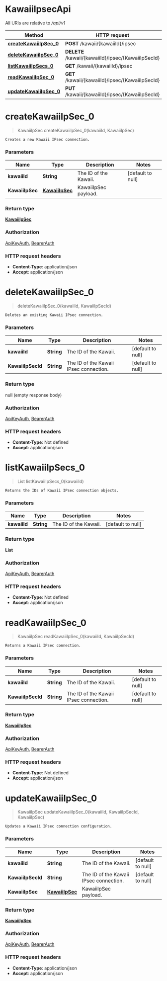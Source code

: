 # KawaiiIpsecApi

All URIs are relative to */api/v1*

| Method | HTTP request | Description |
|------------- | ------------- | -------------|
| [**createKawaiiIpSec_0**](KawaiiIpsecApi.md#createKawaiiIpSec_0) | **POST** /kawaii/{kawaiiId}/ipsec |  |
| [**deleteKawaiiIpSec_0**](KawaiiIpsecApi.md#deleteKawaiiIpSec_0) | **DELETE** /kawaii/{kawaiiId}/ipsec/{KawaiiIpSecId} |  |
| [**listKawaiiIpSecs_0**](KawaiiIpsecApi.md#listKawaiiIpSecs_0) | **GET** /kawaii/{kawaiiId}/ipsec |  |
| [**readKawaiiIpSec_0**](KawaiiIpsecApi.md#readKawaiiIpSec_0) | **GET** /kawaii/{kawaiiId}/ipsec/{KawaiiIpSecId} |  |
| [**updateKawaiiIpSec_0**](KawaiiIpsecApi.md#updateKawaiiIpSec_0) | **PUT** /kawaii/{kawaiiId}/ipsec/{KawaiiIpSecId} |  |


<a name="createKawaiiIpSec_0"></a>
# **createKawaiiIpSec_0**
> KawaiiIpSec createKawaiiIpSec_0(kawaiiId, KawaiiIpSec)



    Creates a new Kawaii IPsec connection.

### Parameters

|Name | Type | Description  | Notes |
|------------- | ------------- | ------------- | -------------|
| **kawaiiId** | **String**| The ID of the Kawaii. | [default to null] |
| **KawaiiIpSec** | [**KawaiiIpSec**](../Models/KawaiiIpSec.md)| KawaiiIpSec payload. | |

### Return type

[**KawaiiIpSec**](../Models/KawaiiIpSec.md)

### Authorization

[ApiKeyAuth](../README.md#ApiKeyAuth), [BearerAuth](../README.md#BearerAuth)

### HTTP request headers

- **Content-Type**: application/json
- **Accept**: application/json

<a name="deleteKawaiiIpSec_0"></a>
# **deleteKawaiiIpSec_0**
> deleteKawaiiIpSec_0(kawaiiId, KawaiiIpSecId)



    Deletes an existing Kawaii IPsec connection.

### Parameters

|Name | Type | Description  | Notes |
|------------- | ------------- | ------------- | -------------|
| **kawaiiId** | **String**| The ID of the Kawaii. | [default to null] |
| **KawaiiIpSecId** | **String**| The ID of the Kawaii IPsec connection. | [default to null] |

### Return type

null (empty response body)

### Authorization

[ApiKeyAuth](../README.md#ApiKeyAuth), [BearerAuth](../README.md#BearerAuth)

### HTTP request headers

- **Content-Type**: Not defined
- **Accept**: application/json

<a name="listKawaiiIpSecs_0"></a>
# **listKawaiiIpSecs_0**
> List listKawaiiIpSecs_0(kawaiiId)



    Returns the IDs of Kawaii IPsec connection objects.

### Parameters

|Name | Type | Description  | Notes |
|------------- | ------------- | ------------- | -------------|
| **kawaiiId** | **String**| The ID of the Kawaii. | [default to null] |

### Return type

**List**

### Authorization

[ApiKeyAuth](../README.md#ApiKeyAuth), [BearerAuth](../README.md#BearerAuth)

### HTTP request headers

- **Content-Type**: Not defined
- **Accept**: application/json

<a name="readKawaiiIpSec_0"></a>
# **readKawaiiIpSec_0**
> KawaiiIpSec readKawaiiIpSec_0(kawaiiId, KawaiiIpSecId)



    Returns a Kawaii IPsec connection.

### Parameters

|Name | Type | Description  | Notes |
|------------- | ------------- | ------------- | -------------|
| **kawaiiId** | **String**| The ID of the Kawaii. | [default to null] |
| **KawaiiIpSecId** | **String**| The ID of the Kawaii IPsec connection. | [default to null] |

### Return type

[**KawaiiIpSec**](../Models/KawaiiIpSec.md)

### Authorization

[ApiKeyAuth](../README.md#ApiKeyAuth), [BearerAuth](../README.md#BearerAuth)

### HTTP request headers

- **Content-Type**: Not defined
- **Accept**: application/json

<a name="updateKawaiiIpSec_0"></a>
# **updateKawaiiIpSec_0**
> KawaiiIpSec updateKawaiiIpSec_0(kawaiiId, KawaiiIpSecId, KawaiiIpSec)



    Updates a Kawaii IPsec connection configuration.

### Parameters

|Name | Type | Description  | Notes |
|------------- | ------------- | ------------- | -------------|
| **kawaiiId** | **String**| The ID of the Kawaii. | [default to null] |
| **KawaiiIpSecId** | **String**| The ID of the Kawaii IPsec connection. | [default to null] |
| **KawaiiIpSec** | [**KawaiiIpSec**](../Models/KawaiiIpSec.md)| KawaiiIpSec payload. | |

### Return type

[**KawaiiIpSec**](../Models/KawaiiIpSec.md)

### Authorization

[ApiKeyAuth](../README.md#ApiKeyAuth), [BearerAuth](../README.md#BearerAuth)

### HTTP request headers

- **Content-Type**: application/json
- **Accept**: application/json

